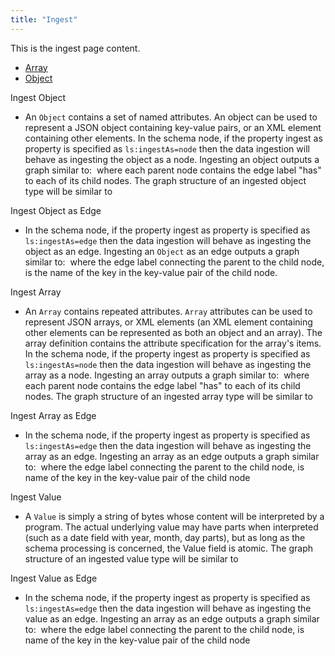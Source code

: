 ```yaml
---
title: "Ingest"
---
```

This is the ingest page content.

  * [Array](Array)
  * [Object](Object)


Ingest Object
* An `Object` contains a set of named attributes. An object can be used to represent a JSON object containing key-value pairs, or an XML element containing other elements. In the schema node, if the property ingest as property is specified as `ls:ingestAs=node` then the data ingestion will behave as ingesting the object as a node. Ingesting an object outputs a graph similar to: <img> where 
each parent node contains the edge label "has" to each of its child nodes. The graph structure of an ingested object type will be similar to <img>

Ingest Object as Edge
* In the schema node, if the property ingest as property is specified as `ls:ingestAs=edge` then the data ingestion will behave as ingesting the object as an edge. Ingesting an `Object` as an edge outputs a graph similar to: <img> where 
the edge label connecting the parent to the child node, is the name of the key in the key-value pair of the child node.

Ingest Array
* An `Array` contains repeated attributes. `Array` attributes can be used to represent JSON arrays, or XML elements (an XML element containing other elements can be represented as both an object and an array). The array definition contains the attribute specification for the array's items. In the schema node, if the property ingest as property is specified as `ls:ingestAs=node` then the data ingestion will behave as ingesting the array as a node. Ingesting an array outputs a graph similar to: <img> where 
each parent node contains the edge label "has" to each of its child nodes. The graph structure of an ingested array type will be similar to <img>

Ingest Array as Edge
* In the schema node, if the property ingest as property is specified as `ls:ingestAs=edge` then the data ingestion will behave as ingesting the array as an edge. Ingesting an array as an edge outputs a graph similar to: <img> where 
the edge label connecting the parent to the child node, is name of the key in the key-value pair of the child node

Ingest Value
* A `Value` is simply a string of bytes whose content will be interpreted by a program. The actual underlying value may have parts when interpreted (such as a date field with year, month, day parts), but as long as the schema processing is concerned, the Value field is atomic. The graph structure of an ingested value type will be similar to <img>

Ingest Value as Edge
* In the schema node, if the property ingest as property is specified as `ls:ingestAs=edge` then the data ingestion will behave as ingesting the value as an edge. Ingesting an array as an edge outputs a graph similar to: <img> where 
the edge label connecting the parent to the child node, is name of the key in the key-value pair of the child node